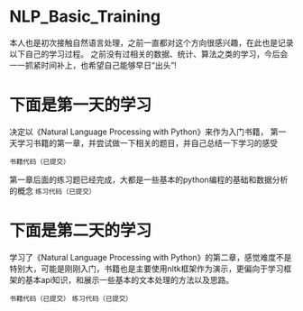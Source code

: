 # NLP_Basic_Training
本人也是初次接触自然语言处理，之前一直都对这个方向很感兴趣，在此也是记录以下自己的学习过程。
之前没有过相关的数据、统计、算法之类的学习，今后会一一抓紧时间补上，也希望自己能够早日“出头”!


# 下面是第一天的学习
决定以《Natural Language Processing with Python》来作为入门书籍，
第一天学习书籍的第一章，并尝试做一下相关的题目，并自己总结一下学习的感受

`书籍代码（已提交）`

第一章后面的练习题已经完成，大都是一些基本的python编程的基础和数据分析的概念
`练习代码（已提交）`

# 下面是第二天的学习

学习了《Natural Language Processing with Python》的第二章，感觉难度不是特别大，可能是刚刚入门，书籍也是主要使用nltk框架作为演示，更偏向于学习框架的基本api知识，和展示一些基本的文本处理的方法以及思路。

`书籍代码（已提交）`
`练习代码（已提交）`
